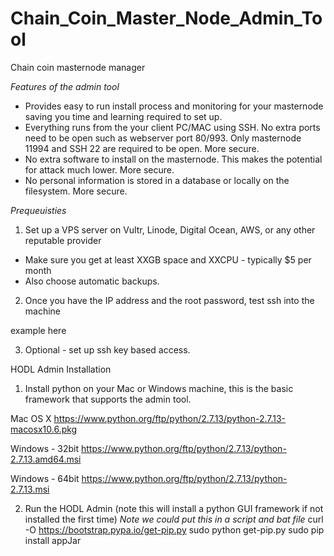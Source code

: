 # Chain_Coin_Master_Node_Admin_Tool
Chain coin masternode manager 


*Features of the admin tool*
* Provides easy to run install process and monitoring for your masternode saving you time and learning required to set up.
* Everything runs from the your client PC/MAC using SSH. No extra ports need to be open such as webserver port 80/993. Only masternode 11994 and SSH 22 are required to be open. More secure.
* No extra software to install on the masternode. This makes the potential for attack much lower. More secure.
* No personal information is stored in a database or locally on the filesystem. More secure.

*Prequeuisties*
1. Set up a VPS server on Vultr, Linode, Digital Ocean, AWS, or any other reputable provider
* Make sure you get at least XXGB space and XXCPU - typically $5 per month
* Also choose automatic backups.
2. Once you have the IP address and the root password, test ssh into the machine

example here

3. Optional - set up ssh key based access.


HODL Admin Installation
1. Install python on your Mac or Windows machine, this is the basic framework that supports the admin tool.

Mac OS X
https://www.python.org/ftp/python/2.7.13/python-2.7.13-macosx10.6.pkg

Windows - 32bit
https://www.python.org/ftp/python/2.7.13/python-2.7.13.amd64.msi

Windows - 64bit
https://www.python.org/ftp/python/2.7.13/python-2.7.13.msi

2. Run the HODL Admin (note this will install a python GUI framework if not installed the first time)
_Note we could put this in a script and bat file_
curl -O https://bootstrap.pypa.io/get-pip.py
sudo python get-pip.py
sudo pip install appJar

